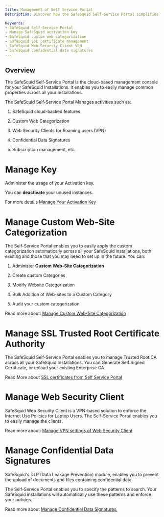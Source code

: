 ```yaml
---
title: Management of Self Service Portal  
Description: Discover how the SafeSquid Self-Service Portal simplifies centralized management of licenses, custom web categorization, SSL certificates, VPN clients, and DLP signatures across all SafeSquid installations with a unified cloud-based interface.

Keywords:
- SafeSquid Self-Service Portal  
- Manage SafeSquid activation key  
- SafeSquid custom web categorization  
- SafeSquid SSL certificate management  
- SafeSquid Web Security Client VPN  
- SafeSquid confidential data signatures  
---
```


## Overview

The SafeSquid Self-Service Portal is the cloud-based management console for your SafeSquid Installations. It enables you to easily manage common properties across all your installations.

The SafeSquid Self-Service Portal Manages activities such as:

1.   SafeSquid cloud-backed features

1.   Custom Web Categorization

1.   Web Security Clients for Roaming users (VPN)

1.   Confidential Data Signatures

1.   Subscription management, etc.

# Manage Key

Administer the usage of your Activation key.

You can **deactivate** your unused instances.

For more details [Manage Your Activation Key](/docs/04-License%20Activation/Manage%20Key.md)

# Manage Custom Web-Site Categorization

The Self-Service Portal enables you to easily apply the custom categorization automatically across all your SafeSquid installations, both existing and those that you may need to set up in the future. You can:

1.   Administer **Custom Web-Site Categorization**

1.   Create custom Categories

1.   Modify Website Categorization

1.   Bulk Addition of Web-sites to a Custom Category

1.   Audit your custom categorization

Read more about: [Manage Custom Web-Site Categorization](/docs/09-Profiling%20Engine/Website%20Categorization.md)

# Manage SSL Trusted Root Certificate Authority

The SafeSquid Self-Service Portal enables you to manage Trusted Root CA across all your SafeSquid Installations. You can Generate Self Signed Certificate, or upload your existing Enterprise CA.

Read More about [SSL certificates from Self Service Portal](/docs/12-Server%20Security/SSL%20Certificate%20Validation.md)

# Manage Web Security Client

SafeSquid Web Security Client is a VPN-based solution to enforce the Internet Use Policies for Laptop Users. The Self-Service Portal enables you to easily manage the clients.

Read more about: [Manage VPN settings of Web Security Client](/docs/19-VPN%20Integration/main.md)

# Manage Confidential Data Signatures

SafeSquid's DLP (Data Leakage Prevention) module, enables you to prevent the upload of documents and files containing confidential data.

The Self-Service Portal enables you to specify the patterns to search. Your SafeSquid installations will automatically use these patterns and enforce your policies.

Read more about [Manage Confidential Data Signatures.](/docs/09-Profiling%20Engine/Application%20Signatures.md)
